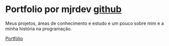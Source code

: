 # Portfolio por mjrdev [github]("https://github.com/mjrdev")

Meus projetos, áreas de conhecimento e estudo e um pouco sobre mim e a minha história na programação.

[Portfólio](http://mjrdev.tech)
